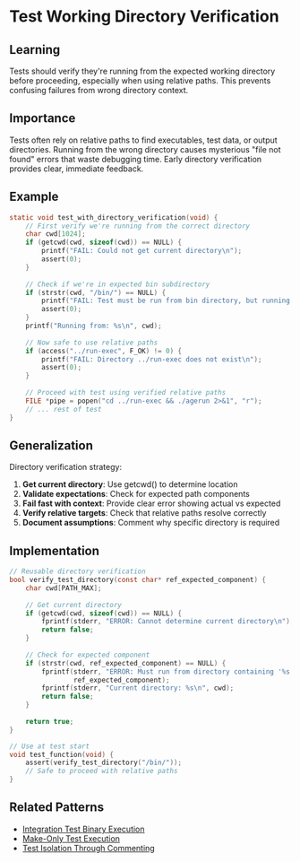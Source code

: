 # Test Working Directory Verification

## Learning
Tests should verify they're running from the expected working directory before proceeding, especially when using relative paths. This prevents confusing failures from wrong directory context.

## Importance
Tests often rely on relative paths to find executables, test data, or output directories. Running from the wrong directory causes mysterious "file not found" errors that waste debugging time. Early directory verification provides clear, immediate feedback.

## Example
```c
static void test_with_directory_verification(void) {
    // First verify we're running from the correct directory
    char cwd[1024];
    if (getcwd(cwd, sizeof(cwd)) == NULL) {
        printf("FAIL: Could not get current directory\n");
        assert(0);
    }
    
    // Check if we're in expected bin subdirectory
    if (strstr(cwd, "/bin/") == NULL) {
        printf("FAIL: Test must be run from bin directory, but running from: %s\n", cwd);
        assert(0);
    }
    printf("Running from: %s\n", cwd);
    
    // Now safe to use relative paths
    if (access("../run-exec", F_OK) != 0) {
        printf("FAIL: Directory ../run-exec does not exist\n");
        assert(0);
    }
    
    // Proceed with test using verified relative paths
    FILE *pipe = popen("cd ../run-exec && ./agerun 2>&1", "r");
    // ... rest of test
}
```

## Generalization
Directory verification strategy:
1. **Get current directory**: Use getcwd() to determine location
2. **Validate expectations**: Check for expected path components
3. **Fail fast with context**: Provide clear error showing actual vs expected
4. **Verify relative targets**: Check that relative paths resolve correctly
5. **Document assumptions**: Comment why specific directory is required

## Implementation
```c
// Reusable directory verification
bool verify_test_directory(const char* ref_expected_component) {
    char cwd[PATH_MAX];
    
    // Get current directory
    if (getcwd(cwd, sizeof(cwd)) == NULL) {
        fprintf(stderr, "ERROR: Cannot determine current directory\n");
        return false;
    }
    
    // Check for expected component
    if (strstr(cwd, ref_expected_component) == NULL) {
        fprintf(stderr, "ERROR: Must run from directory containing '%s'\n", 
                ref_expected_component);
        fprintf(stderr, "Current directory: %s\n", cwd);
        return false;
    }
    
    return true;
}

// Use at test start
void test_function(void) {
    assert(verify_test_directory("/bin/"));
    // Safe to proceed with relative paths
}
```

## Related Patterns
- [Integration Test Binary Execution](integration-test-binary-execution.md)
- [Make-Only Test Execution](make-only-test-execution.md)
- [Test Isolation Through Commenting](test-isolation-through-commenting.md)